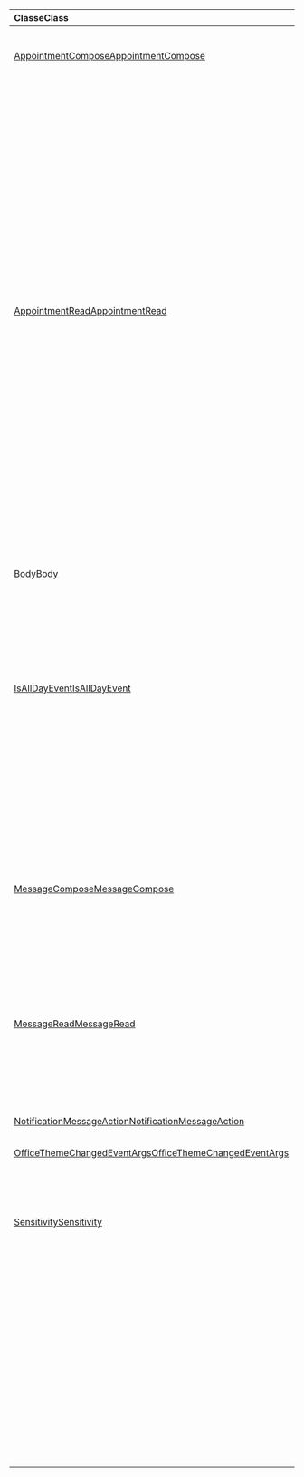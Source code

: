 | <span data-ttu-id="5d8ff-101">Classe</span><span class="sxs-lookup"><span data-stu-id="5d8ff-101">Class</span></span> | <span data-ttu-id="5d8ff-102">Champs</span><span class="sxs-lookup"><span data-stu-id="5d8ff-102">Fields</span></span> | <span data-ttu-id="5d8ff-103">Description</span><span class="sxs-lookup"><span data-stu-id="5d8ff-103">Description</span></span> |
|:---|:---|:---|
|[<span data-ttu-id="5d8ff-104">AppointmentCompose</span><span class="sxs-lookup"><span data-stu-id="5d8ff-104">AppointmentCompose</span></span>](/javascript/api/outlook/outlook.appointmentcompose)|[<span data-ttu-id="5d8ff-105">getInitializationContextAsync(callback?: (asyncResult: Office. AsyncResult <string> ) => void)</span><span class="sxs-lookup"><span data-stu-id="5d8ff-105">getInitializationContextAsync(callback?: (asyncResult: Office.AsyncResult<string>) => void)</span></span>](/javascript/api/outlook/outlook.appointmentcompose#getinitializationcontextasync-callback--asyncresult-)|<span data-ttu-id="5d8ff-106">Obtient les données d’initialisation transmises lorsque le module est activé par un message actionnable.</span><span class="sxs-lookup"><span data-stu-id="5d8ff-106">Gets initialization data passed when the add-in is activated by an actionable message.</span></span>|
||[<span data-ttu-id="5d8ff-107">getInitializationContextAsync(options: Office. AsyncContextOptions, callback?: (asyncResult: Office. AsyncResult <string> ) => void)</span><span class="sxs-lookup"><span data-stu-id="5d8ff-107">getInitializationContextAsync(options: Office.AsyncContextOptions, callback?: (asyncResult: Office.AsyncResult<string>) => void)</span></span>](/javascript/api/outlook/outlook.appointmentcompose#getinitializationcontextasync-options--callback--asyncresult-)|<span data-ttu-id="5d8ff-108">Obtient les données d’initialisation transmises lorsque le module est activé par un message actionnable.</span><span class="sxs-lookup"><span data-stu-id="5d8ff-108">Gets initialization data passed when the add-in is activated by an actionable message.</span></span>|
||[<span data-ttu-id="5d8ff-109">isAllDayEvent</span><span class="sxs-lookup"><span data-stu-id="5d8ff-109">isAllDayEvent</span></span>](/javascript/api/outlook/outlook.appointmentcompose#isalldayevent)|<span data-ttu-id="5d8ff-110">Obtient ou définit le {@link Office. Propriété IsAllDayEvent} d’un rendez-vous.</span><span class="sxs-lookup"><span data-stu-id="5d8ff-110">Gets or sets the {@link Office.IsAllDayEvent} property of an appointment.</span></span>|
||[<span data-ttu-id="5d8ff-111">sensibilité</span><span class="sxs-lookup"><span data-stu-id="5d8ff-111">sensitivity</span></span>](/javascript/api/outlook/outlook.appointmentcompose#sensitivity)|<span data-ttu-id="5d8ff-112">Obtient ou définit le {@link Office. Sensibilité</span><span class="sxs-lookup"><span data-stu-id="5d8ff-112">Gets or sets the {@link Office.Sensitivity</span></span> | <span data-ttu-id="5d8ff-113">sensibilité} d’un rendez-vous.</span><span class="sxs-lookup"><span data-stu-id="5d8ff-113">sensitivity} of an appointment.</span></span>|
||[<span data-ttu-id="5d8ff-114">sessionData</span><span class="sxs-lookup"><span data-stu-id="5d8ff-114">sessionData</span></span>](/javascript/api/outlook/outlook.appointmentcompose#sessiondata)|<span data-ttu-id="5d8ff-115">Gère le {@link Office. SessionData</span><span class="sxs-lookup"><span data-stu-id="5d8ff-115">Manages the {@link Office.SessionData</span></span> | <span data-ttu-id="5d8ff-116">SessionData} d’un élément en mode composition.</span><span class="sxs-lookup"><span data-stu-id="5d8ff-116">SessionData} of an item in Compose mode.</span></span>|
|[<span data-ttu-id="5d8ff-117">AppointmentRead</span><span class="sxs-lookup"><span data-stu-id="5d8ff-117">AppointmentRead</span></span>](/javascript/api/outlook/outlook.appointmentread)|[<span data-ttu-id="5d8ff-118">getInitializationContextAsync(callback?: (asyncResult: Office. AsyncResult <string> ) => void)</span><span class="sxs-lookup"><span data-stu-id="5d8ff-118">getInitializationContextAsync(callback?: (asyncResult: Office.AsyncResult<string>) => void)</span></span>](/javascript/api/outlook/outlook.appointmentread#getinitializationcontextasync-callback--asyncresult-)|<span data-ttu-id="5d8ff-119">Obtient les données d’initialisation transmises lorsque le @link https://docs.microsoft.com/outlook/actionable-messages/invoke-add-in-from-actionable-message</span><span class="sxs-lookup"><span data-stu-id="5d8ff-119">Gets initialization data passed when the add-in is {@link https://docs.microsoft.com/outlook/actionable-messages/invoke-add-in-from-actionable-message</span></span> | <span data-ttu-id="5d8ff-120">activée par un message actionnable}.</span><span class="sxs-lookup"><span data-stu-id="5d8ff-120">activated by an actionable message}.</span></span>|
||[<span data-ttu-id="5d8ff-121">getInitializationContextAsync(options: Office. AsyncContextOptions, callback?: (asyncResult: Office. AsyncResult <string> ) => void)</span><span class="sxs-lookup"><span data-stu-id="5d8ff-121">getInitializationContextAsync(options: Office.AsyncContextOptions, callback?: (asyncResult: Office.AsyncResult<string>) => void)</span></span>](/javascript/api/outlook/outlook.appointmentread#getinitializationcontextasync-options--callback--asyncresult-)|<span data-ttu-id="5d8ff-122">Obtient les données d’initialisation transmises lorsque le @link https://docs.microsoft.com/outlook/actionable-messages/invoke-add-in-from-actionable-message</span><span class="sxs-lookup"><span data-stu-id="5d8ff-122">Gets initialization data passed when the add-in is {@link https://docs.microsoft.com/outlook/actionable-messages/invoke-add-in-from-actionable-message</span></span> | <span data-ttu-id="5d8ff-123">activée par un message actionnable}.</span><span class="sxs-lookup"><span data-stu-id="5d8ff-123">activated by an actionable message}.</span></span>|
||[<span data-ttu-id="5d8ff-124">isAllDayEvent</span><span class="sxs-lookup"><span data-stu-id="5d8ff-124">isAllDayEvent</span></span>](/javascript/api/outlook/outlook.appointmentread#isalldayevent)|<span data-ttu-id="5d8ff-125">Renvoie une valeur boolé nationale indiquant si l’événement se trouve toute la journée.</span><span class="sxs-lookup"><span data-stu-id="5d8ff-125">Returns a boolean value indicating whether the event is all day.</span></span>|
||[<span data-ttu-id="5d8ff-126">sensibilité</span><span class="sxs-lookup"><span data-stu-id="5d8ff-126">sensitivity</span></span>](/javascript/api/outlook/outlook.appointmentread#sensitivity)|<span data-ttu-id="5d8ff-127">Fournit la valeur de sensibilité du rendez-vous.</span><span class="sxs-lookup"><span data-stu-id="5d8ff-127">Provides the sensitivity value of the appointment.</span></span>|
|[<span data-ttu-id="5d8ff-128">Body</span><span class="sxs-lookup"><span data-stu-id="5d8ff-128">Body</span></span>](/javascript/api/outlook/outlook.body)|[<span data-ttu-id="5d8ff-129">setSignatureAsync(data: string, callback?: (asyncResult: Office. AsyncResult <void> ) => void)</span><span class="sxs-lookup"><span data-stu-id="5d8ff-129">setSignatureAsync(data: string, callback?: (asyncResult: Office.AsyncResult<void>) => void)</span></span>](/javascript/api/outlook/outlook.body#setsignatureasync-data--callback--asyncresult-)|<span data-ttu-id="5d8ff-130">Ajoute ou remplace la signature du corps de l’élément.</span><span class="sxs-lookup"><span data-stu-id="5d8ff-130">Adds or replaces the signature of the item body.</span></span>|
||[<span data-ttu-id="5d8ff-131">setSignatureAsync(data: string, options: Office. AsyncContextOptions & CoercionTypeOptions, callback?: (asyncResult: Office. AsyncResult <void> ) => void)</span><span class="sxs-lookup"><span data-stu-id="5d8ff-131">setSignatureAsync(data: string, options: Office.AsyncContextOptions & CoercionTypeOptions, callback?: (asyncResult: Office.AsyncResult<void>) => void)</span></span>](/javascript/api/outlook/outlook.body#setsignatureasync-data--options--callback--asyncresult-)|<span data-ttu-id="5d8ff-132">Ajoute ou remplace la signature du corps de l’élément.</span><span class="sxs-lookup"><span data-stu-id="5d8ff-132">Adds or replaces the signature of the item body.</span></span>|
|[<span data-ttu-id="5d8ff-133">IsAllDayEvent</span><span class="sxs-lookup"><span data-stu-id="5d8ff-133">IsAllDayEvent</span></span>](/javascript/api/outlook/outlook.isalldayevent)|[<span data-ttu-id="5d8ff-134">getAsync(callback: (asyncResult: Office. AsyncResult <boolean> ) => void)</span><span class="sxs-lookup"><span data-stu-id="5d8ff-134">getAsync(callback: (asyncResult: Office.AsyncResult<boolean>) => void)</span></span>](/javascript/api/outlook/outlook.isalldayevent#getasync-callback--asyncresult-)|<span data-ttu-id="5d8ff-135">Obtient la valeur booléle indiquant si l’événement se trouve dans la journée ou non.</span><span class="sxs-lookup"><span data-stu-id="5d8ff-135">Gets the boolean value indicating whether the event is all day or not.</span></span>|
||[<span data-ttu-id="5d8ff-136">getAsync(options: Office. AsyncContextOptions, rappel : (asyncResult : Office. AsyncResult <boolean> ) => void)</span><span class="sxs-lookup"><span data-stu-id="5d8ff-136">getAsync(options: Office.AsyncContextOptions, callback: (asyncResult: Office.AsyncResult<boolean>) => void)</span></span>](/javascript/api/outlook/outlook.isalldayevent#getasync-options--callback--asyncresult-)|<span data-ttu-id="5d8ff-137">Obtient la valeur booléle indiquant si l’événement se trouve dans la journée ou non.</span><span class="sxs-lookup"><span data-stu-id="5d8ff-137">Gets the boolean value indicating whether the event is all day or not.</span></span>|
||[<span data-ttu-id="5d8ff-138">setAsync(isAllDayEvent: boolean, callback?: (asyncResult: Office. AsyncResult <void> ) => void)</span><span class="sxs-lookup"><span data-stu-id="5d8ff-138">setAsync(isAllDayEvent: boolean, callback?: (asyncResult: Office.AsyncResult<void>) => void)</span></span>](/javascript/api/outlook/outlook.isalldayevent#setasync-isalldayevent--callback--asyncresult-)|<span data-ttu-id="5d8ff-139">Définit l’état d’un événement sur une journée d’un rendez-vous.</span><span class="sxs-lookup"><span data-stu-id="5d8ff-139">Sets the all-day event status of an appointment.</span></span>|
||[<span data-ttu-id="5d8ff-140">setAsync(isAllDayEvent: booléen, options : Office. AsyncContextOptions, callback?: (asyncResult: Office. AsyncResult <void> ) => void)</span><span class="sxs-lookup"><span data-stu-id="5d8ff-140">setAsync(isAllDayEvent: boolean, options: Office.AsyncContextOptions, callback?: (asyncResult: Office.AsyncResult<void>) => void)</span></span>](/javascript/api/outlook/outlook.isalldayevent#setasync-isalldayevent--options--callback--asyncresult-)|<span data-ttu-id="5d8ff-141">Définit l’état d’un événement sur une journée d’un rendez-vous.</span><span class="sxs-lookup"><span data-stu-id="5d8ff-141">Sets the all-day event status of an appointment.</span></span>|
|[<span data-ttu-id="5d8ff-142">MessageCompose</span><span class="sxs-lookup"><span data-stu-id="5d8ff-142">MessageCompose</span></span>](/javascript/api/outlook/outlook.messagecompose)|[<span data-ttu-id="5d8ff-143">getInitializationContextAsync(callback?: (asyncResult: Office. AsyncResult <string> ) => void)</span><span class="sxs-lookup"><span data-stu-id="5d8ff-143">getInitializationContextAsync(callback?: (asyncResult: Office.AsyncResult<string>) => void)</span></span>](/javascript/api/outlook/outlook.messagecompose#getinitializationcontextasync-callback--asyncresult-)|<span data-ttu-id="5d8ff-144">Obtient les données d’initialisation transmises lorsque le module est activé par un message actionnable.</span><span class="sxs-lookup"><span data-stu-id="5d8ff-144">Gets initialization data passed when the add-in is activated by an actionable message.</span></span>|
||[<span data-ttu-id="5d8ff-145">getInitializationContextAsync(options: Office. AsyncContextOptions, callback?: (asyncResult: Office. AsyncResult <string> ) => void)</span><span class="sxs-lookup"><span data-stu-id="5d8ff-145">getInitializationContextAsync(options: Office.AsyncContextOptions, callback?: (asyncResult: Office.AsyncResult<string>) => void)</span></span>](/javascript/api/outlook/outlook.messagecompose#getinitializationcontextasync-options--callback--asyncresult-)|<span data-ttu-id="5d8ff-146">Obtient les données d’initialisation transmises lorsque le module est activé par un message actionnable.</span><span class="sxs-lookup"><span data-stu-id="5d8ff-146">Gets initialization data passed when the add-in is activated by an actionable message.</span></span>|
||[<span data-ttu-id="5d8ff-147">sessionData</span><span class="sxs-lookup"><span data-stu-id="5d8ff-147">sessionData</span></span>](/javascript/api/outlook/outlook.messagecompose#sessiondata)|<span data-ttu-id="5d8ff-148">Gère le {@link Office. SessionData</span><span class="sxs-lookup"><span data-stu-id="5d8ff-148">Manages the {@link Office.SessionData</span></span> | <span data-ttu-id="5d8ff-149">SessionData} d’un élément en mode composition.</span><span class="sxs-lookup"><span data-stu-id="5d8ff-149">SessionData} of an item in Compose mode.</span></span>|
|[<span data-ttu-id="5d8ff-150">MessageRead</span><span class="sxs-lookup"><span data-stu-id="5d8ff-150">MessageRead</span></span>](/javascript/api/outlook/outlook.messageread)|[<span data-ttu-id="5d8ff-151">getInitializationContextAsync(callback?: (asyncResult: Office. AsyncResult <string> ) => void)</span><span class="sxs-lookup"><span data-stu-id="5d8ff-151">getInitializationContextAsync(callback?: (asyncResult: Office.AsyncResult<string>) => void)</span></span>](/javascript/api/outlook/outlook.messageread#getinitializationcontextasync-callback--asyncresult-)|<span data-ttu-id="5d8ff-152">Obtient les données d’initialisation transmises lorsque le</span><span class="sxs-lookup"><span data-stu-id="5d8ff-152">Gets initialization data passed when the add-in is</span></span>|
||[<span data-ttu-id="5d8ff-153">getInitializationContextAsync(options: Office. AsyncContextOptions, callback?: (asyncResult: Office. AsyncResult <string> ) => void)</span><span class="sxs-lookup"><span data-stu-id="5d8ff-153">getInitializationContextAsync(options: Office.AsyncContextOptions, callback?: (asyncResult: Office.AsyncResult<string>) => void)</span></span>](/javascript/api/outlook/outlook.messageread#getinitializationcontextasync-options--callback--asyncresult-)|<span data-ttu-id="5d8ff-154">Obtient les données d’initialisation transmises lorsque le</span><span class="sxs-lookup"><span data-stu-id="5d8ff-154">Gets initialization data passed when the add-in is</span></span>|
|[<span data-ttu-id="5d8ff-155">NotificationMessageAction</span><span class="sxs-lookup"><span data-stu-id="5d8ff-155">NotificationMessageAction</span></span>](/javascript/api/outlook/outlook.notificationmessageaction)|[<span data-ttu-id="5d8ff-156">contextData</span><span class="sxs-lookup"><span data-stu-id="5d8ff-156">contextData</span></span>](/javascript/api/outlook/outlook.notificationmessageaction#contextdata)|<span data-ttu-id="5d8ff-157">Toutes les données JSON que le bouton doit transmettre.</span><span class="sxs-lookup"><span data-stu-id="5d8ff-157">Any JSON data the button needs to pass on.</span></span>|
|[<span data-ttu-id="5d8ff-158">OfficeThemeChangedEventArgs</span><span class="sxs-lookup"><span data-stu-id="5d8ff-158">OfficeThemeChangedEventArgs</span></span>](/javascript/api/outlook/outlook.officethemechangedeventargs)|[<span data-ttu-id="5d8ff-159">officeTheme</span><span class="sxs-lookup"><span data-stu-id="5d8ff-159">officeTheme</span></span>](/javascript/api/outlook/outlook.officethemechangedeventargs#officetheme)|<span data-ttu-id="5d8ff-160">Obtient le thème Office mis à jour.</span><span class="sxs-lookup"><span data-stu-id="5d8ff-160">Gets the updated Office theme.</span></span>|
||[<span data-ttu-id="5d8ff-161">type</span><span class="sxs-lookup"><span data-stu-id="5d8ff-161">type</span></span>](/javascript/api/outlook/outlook.officethemechangedeventargs#type)|<span data-ttu-id="5d8ff-162">Obtient le type de l’événement.</span><span class="sxs-lookup"><span data-stu-id="5d8ff-162">Gets the type of the event.</span></span>|
|[<span data-ttu-id="5d8ff-163">Sensitivity</span><span class="sxs-lookup"><span data-stu-id="5d8ff-163">Sensitivity</span></span>](/javascript/api/outlook/outlook.sensitivity)|[<span data-ttu-id="5d8ff-164">getAsync(callback: (asyncResult: Office. AsyncResult<MailboxEnums.AppointmentSensitivityType>) => void)</span><span class="sxs-lookup"><span data-stu-id="5d8ff-164">getAsync(callback: (asyncResult: Office.AsyncResult<MailboxEnums.AppointmentSensitivityType>) => void)</span></span>](/javascript/api/outlook/outlook.sensitivity#getasync-callback--asyncresult-)|<span data-ttu-id="5d8ff-165">Obtient la valeur de la sensibilité du rendez-vous.</span><span class="sxs-lookup"><span data-stu-id="5d8ff-165">Gets the value of the appointment sensitivity.</span></span>|
||[<span data-ttu-id="5d8ff-166">getAsync(options: Office. AsyncContextOptions, rappel : (asyncResult : Office. AsyncResult<MailboxEnums.AppointmentSensitivityType>) => void)</span><span class="sxs-lookup"><span data-stu-id="5d8ff-166">getAsync(options: Office.AsyncContextOptions, callback: (asyncResult: Office.AsyncResult<MailboxEnums.AppointmentSensitivityType>) => void)</span></span>](/javascript/api/outlook/outlook.sensitivity#getasync-options--callback--asyncresult-)|<span data-ttu-id="5d8ff-167">Obtient la valeur de la sensibilité du rendez-vous.</span><span class="sxs-lookup"><span data-stu-id="5d8ff-167">Gets the value of the appointment sensitivity.</span></span>|
||[<span data-ttu-id="5d8ff-168">setAsync(sensitivity: MailboxEnums.AppointmentSensitivityType \| string, callback?: (asyncResult: Office. AsyncResult <void> ) => void)</span><span class="sxs-lookup"><span data-stu-id="5d8ff-168">setAsync(sensitivity: MailboxEnums.AppointmentSensitivityType \| string, callback?: (asyncResult: Office.AsyncResult<void>) => void)</span></span>](/javascript/api/outlook/outlook.sensitivity#setasync-sensitivity--callback--asyncresult-)|<span data-ttu-id="5d8ff-169">Définit la valeur du niveau de sensibilité du rendez-vous.</span><span class="sxs-lookup"><span data-stu-id="5d8ff-169">Sets the value of the appointment sensitivity.</span></span>|
||[<span data-ttu-id="5d8ff-170">setAsync(sensitivity: MailboxEnums.AppointmentSensitivityType \| string, options: Office. AsyncContextOptions, callback?: (asyncResult: Office. AsyncResult <void> ) => void)</span><span class="sxs-lookup"><span data-stu-id="5d8ff-170">setAsync(sensitivity: MailboxEnums.AppointmentSensitivityType \| string, options: Office.AsyncContextOptions, callback?: (asyncResult: Office.AsyncResult<void>) => void)</span></span>](/javascript/api/outlook/outlook.sensitivity#setasync-sensitivity--options--callback--asyncresult-)|<span data-ttu-id="5d8ff-171">Définit la valeur du niveau de sensibilité du rendez-vous.</span><span class="sxs-lookup"><span data-stu-id="5d8ff-171">Sets the value of the appointment sensitivity.</span></span>|
